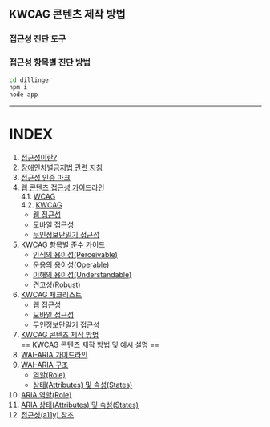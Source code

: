 ## KWCAG 콘텐츠 제작 방법


### 접근성 진단 도구

### 접근성 항목별 진단 방법

```sh
cd dillinger
npm i
node app
```


---
# INDEX
1. [접근성이란?](01-a11yStart/start.md)  
2. [장애인차별금지법 관련 지침](02-a11yGuideline/guideline.md)  
3. [접근성 인증 마크](03-a11yMark/mark.md)  
4. [웹 콘텐츠 접근성 가이드라인](04-a11yCag/wcag.md)   
   4.1. [WCAG](04-a11yCag/wcag.md)   
   4.2. [KWCAG](04-a11yCag/kwcag.md)   
      - [웹 접근성](04-a11yCag/kwcag.md)   
      - [모바일 접근성](04-a11yCag/kwcagMobile.md)   
      - [무인정보단밀기 접근성](04-a11yCag/kwcagKiosk.md)   
5. [KWCAG 항목별 준수 가이드](05-a11yCagGuide/perceivable.md)   
   - [인식의 용이성(Perceivable)](05-a11yCagGuide/perceivable.md)   
   - [운용의 용이성(Operable)](05-a11yCagGuide/operable.md)   
   - [이해의 용이성(Understandable)](05-a11yCagGuide/understandable.md)   
   - [견고성(Robust)](05-a11yCagGuide/robust.md)   
6. [KWCAG 체크리스트](06-a11yCheck/web.md)   
   - [웹 접근성](06-a11yCheck/web.md)   
   - [모바일 접근성](06-a11yCheck/mobile.md)   
   - [무인정보단말기 접근성](06-a11yCheck/kiosk.md)   
7. [KWCAG 콘텐츠 제작 방법](07-a11yDevelop/develop.md)   
   == KWCAG 콘텐츠 제작 방법 및 예시 설명 ==   
8. [WAI-ARIA 가이드라인](08-a11yAriaGuide/ariaguide.md)   
9. [WAI-ARIA 구조](09-a11yAria/role.md)   
   - [역할(Role)](09-a11yAria/role.md)   
   - [상태(Attributes) 및 속성(States)](09-a11yAria/states.md)   
10. [ARIA 역할(Role)](10-a11yRole/01-alert.md)   
11. [ARIA 상태(Attributes) 및 속성(States)](11-a11yAria/01-activedescendant.md)   
12. [접근성(a11y) 참조](13-a11yBookmark/bookmark.md)   